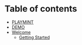 # Table of contents

* [PLAYMINT](README.md)
* [DEMO](DEMO.md)
* [Welcome](welcome/README.md)
  * [Getting Started](<Welcome/Getting Started.md>)
